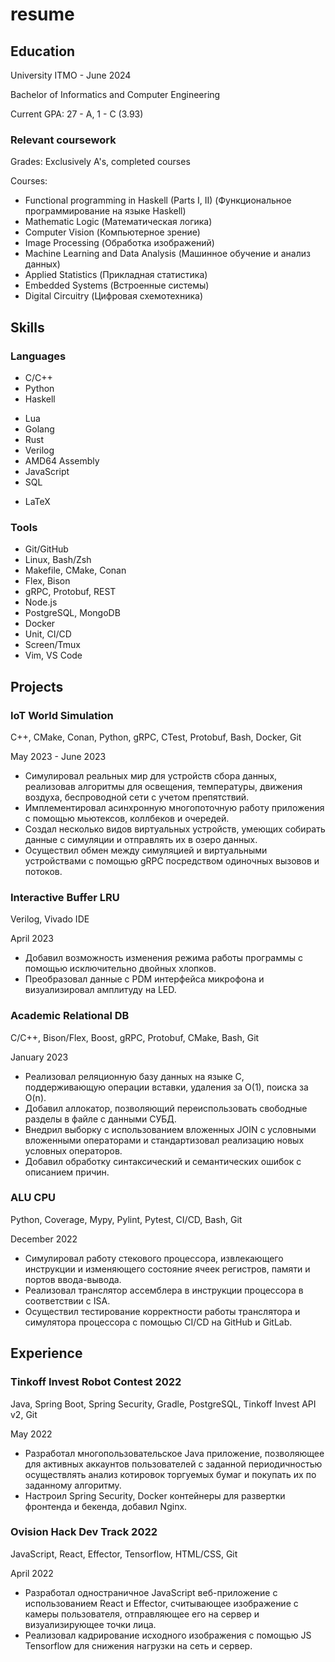 # resume

## Education

University ITMO - June 2024

Bachelor of Informatics and Computer Engineering

Current GPA: 27 - A, 1 - C (3.93)

### Relevant coursework

Grades: Exclusively A's, completed courses

Courses:

* Functional programming in Haskell (Parts I, II) (Функциональное программирование на языке Haskell)
* Mathematic Logic (Математическая логика)
* Computer Vision (Компьютерное зрение)
* Image Processing (Обработка изображений)
* Machine Learning and Data Analysis (Машинное обучение и анализ данных)
* Applied Statistics (Прикладная статистика)
* Embedded Systems (Встроенные системы)
* Digital Circuitry (Цифровая схемотехника)

## Skills

### Languages

* C/C++
* Python
* Haskell
<!-- * Java -->
* Lua
* Golang
* Rust
* Verilog
* AMD64 Assembly
* JavaScript
* SQL
<!-- * HTML/CSS -->
* LaTeX

### Tools

* Git/GitHub
* Linux, Bash/Zsh
* Makefile, CMake, Conan
* Flex, Bison
* gRPC, Protobuf, REST
* Node.js
* PostgreSQL, MongoDB
* Docker
* Unit, CI/CD
* Screen/Tmux
* Vim, VS Code


## Projects

### IoT World Simulation

C++, CMake, Conan, Python, gRPC, CTest, Protobuf, Bash, Docker, Git

May 2023 - June 2023

* Симулировал реальных мир для устройств сбора данных, реализовав алгоритмы для освещения, температуры, движения воздуха, беспроводной сети с учетом препятствий.
* Имплементировал асинхронную многопоточную работу приложения с помощью мьютексов, коллбеков и очередей.
* Создал несколько видов виртуальных устройств, умеющих собирать данные с симуляции и отправлять их в озеро данных.
* Осуществил обмен между симуляцией и виртуальными устройствами с помощью gRPC посредством одиночных вызовов и потоков.

### Interactive Buffer LRU

Verilog, Vivado IDE

April 2023

* Добавил возможность изменения режима работы программы с помощью исключительно двойных хлопков.
* Преобразовал данные с PDM интерфейса микрофона и визуализировал амплитуду на LED.

### Academic Relational DB

C/C++, Bison/Flex, Boost, gRPC, Protobuf, CMake, Bash, Git

January 2023

* Реализовал реляционную базу данных на языке C, поддерживающую операции вставки, удаления за O(1), поиска за O(n).
* Добавил аллокатор, позволяющий переиспользовать свободные разделы в файле с данными СУБД.
* Внедрил выборку с использованием вложенных JOIN с условными вложенными операторами и стандартизовал реализацию новых условных операторов.
* Добавил обработку синтаксический и семантических ошибок с описанием причин.

### ALU CPU

Python, Coverage, Mypy, Pylint, Pytest, CI/CD, Bash, Git

December 2022

* Симулировал работу стекового процессора, извлекающего инструкции и изменяющего состояние ячеек регистров, памяти и портов ввода-вывода.
* Реализовал транслятор ассемблера в инструкции процессора в соответствии с ISA.
* Осуществил тестирование корректности работы транслятора и симулятора процессора с помощью CI/CD на GitHub и GitLab.

## Experience

### Tinkoff Invest Robot Contest 2022

Java, Spring Boot, Spring Security, Gradle, PostgreSQL, Tinkoff Invest API v2, Git

May 2022

* Разработал многопользовательское Java приложение, позволяющее для активных аккаунтов пользователей с заданной периодичностью осуществлять анализ котировок торгуемых бумаг и покупать их по заданному алгоритму.
* Настроил Spring Security, Docker контейнеры для развертки фронтенда и бекенда, добавил Nginx.

### Ovision Hack Dev Track 2022

JavaScript, React, Effector, Tensorflow, HTML/CSS, Git

April 2022

* Разработал одностраничное JavaScript веб-приложение с использованием React и Effector, считывающее изображение с камеры пользователя, отправляющее его на сервер и визуализирующее точки лица.
* Реализовал кадрирование исходного изображения с помощью JS Tensorflow для снижения нагрузки на сеть и сервер.

